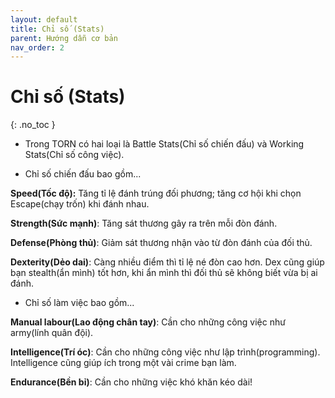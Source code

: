 ```yaml
---
layout: default
title: Chỉ số (Stats)
parent: Hướng dẫn cơ bản
nav_order: 2
---
```


# Chỉ số (Stats)

{: .no_toc }

- Trong TORN có hai loại là Battle Stats(Chỉ số chiến đấu) và Working Stats(Chỉ số công việc).

- Chỉ số chiến đấu bao gồm...

**Speed(Tốc độ):** Tăng tỉ lệ đánh trúng đối phương; tăng cơ hội khi chọn Escape(chạy trốn) khi đánh nhau.

**Strength(Sức mạnh)**: Tăng sát thương gây ra trên mỗi đòn đánh.

**Defense(Phòng thủ)**: Giảm sát thương nhận vào từ đòn đánh của đối thủ.

**Dexterity(Dẻo dai)**: Càng nhiều điểm thì tỉ lệ né đòn cao hơn. Dex cũng giúp bạn stealth(ẩn mình) tốt hơn, khi ẩn mình thì đối thủ sẽ không biết vừa bị ai đánh.

- Chỉ số làm việc bao gồm...

**Manual labour(Lao động chân tay)**: Cần cho những công việc như army(lính quân đội).

**Intelligence(Trí óc)**: Cần cho những công việc như lập trình(programming). Intelligence cũng giúp ích trong một vài crime bạn làm.

**Endurance(Bền bỉ)**: Cần cho những việc khó khăn kéo dài!

